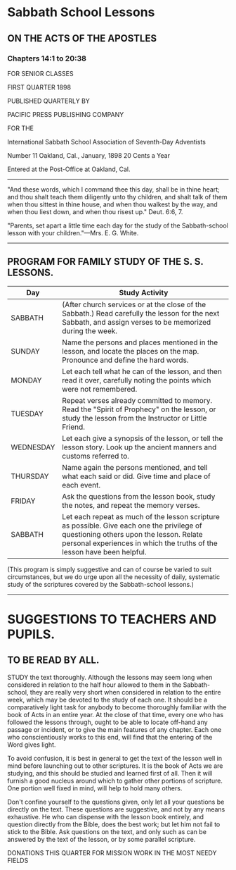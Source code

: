 # Sabbath School Lessons

## ON THE ACTS OF THE APOSTLES
### Chapters 14:1 to 20:38

FOR SENIOR CLASSES

FIRST QUARTER 1898

PUBLISHED QUARTERLY BY

PACIFIC PRESS PUBLISHING COMPANY

FOR THE

International Sabbath School Association
of Seventh-Day Adventists

Number 11                 Oakland, Cal., January, 1898               20 Cents a Year

Entered at the Post-Office at Oakland, Cal.

---

"And these words, which I command thee this day, shall be in thine heart; and thou shalt teach them diligently unto thy children, and shalt talk of them when thou sittest in thine house, and when thou walkest by the way, and when thou liest down, and when thou risest up." Deut. 6:6, 7.

"Parents, set apart a little time each day for the study of the Sabbath-school lesson with your children."—Mrs. E. G. White.

---

## PROGRAM FOR FAMILY STUDY OF THE S. S. LESSONS.

| Day | Study Activity |
|-----|---------------|
| SABBATH | (After church services or at the close of the Sabbath.) Read carefully the lesson for the next Sabbath, and assign verses to be memorized during the week. |
| SUNDAY | Name the persons and places mentioned in the lesson, and locate the places on the map. Pronounce and define the hard words. |
| MONDAY | Let each tell what he can of the lesson, and then read it over, carefully noting the points which were not remembered. |
| TUESDAY | Repeat verses already committed to memory. Read the "Spirit of Prophecy" on the lesson, or study the lesson from the Instructor or Little Friend. |
| WEDNESDAY | Let each give a synopsis of the lesson, or tell the lesson story. Look up the ancient manners and customs referred to. |
| THURSDAY | Name again the persons mentioned, and tell what each said or did. Give time and place of each event. |
| FRIDAY | Ask the questions from the lesson book, study the notes, and repeat the memory verses. |
| SABBATH | Let each repeat as much of the lesson scripture as possible. Give each one the privilege of questioning others upon the lesson. Relate personal experiences in which the truths of the lesson have been helpful. |

(This program is simply suggestive and can of course be varied to suit circumstances, but we do urge upon all the necessity of daily, systematic study of the scriptures covered by the Sabbath-school lessons.)

---

# SUGGESTIONS TO TEACHERS AND PUPILS.

## TO BE READ BY ALL.

STUDY the text thoroughly. Although the lessons may seem long when considered in relation to the half hour allowed to them in the Sabbath-school, they are really very short when considered in relation to the entire week, which may be devoted to the study of each one. It should be a comparatively light task for anybody to become thoroughly familiar with the book of Acts in an entire year. At the close of that time, every one who has followed the lessons through, ought to be able to locate off-hand any passage or incident, or to give the main features of any chapter. Each one who conscientiously works to this end, will find that the entering of the Word gives light.

To avoid confusion, it is best in general to get the text of the lesson well in mind before launching out to other scriptures. It is the book of Acts we are studying, and this should be studied and learned first of all. Then it will furnish a good nucleus around which to gather other portions of scripture. One portion well fixed in mind, will help to hold many others.

Don't confine yourself to the questions given, only let all your questions be directly on the text. These questions are suggestive, and not by any means exhaustive. He who can dispense with the lesson book entirely, and question directly from the Bible, does the best work; but let him not fail to stick to the Bible. Ask questions on the text, and only such as can be answered by the text of the lesson, or by some parallel scripture.

DONATIONS THIS QUARTER FOR MISSION WORK IN THE MOST NEEDY FIELDS